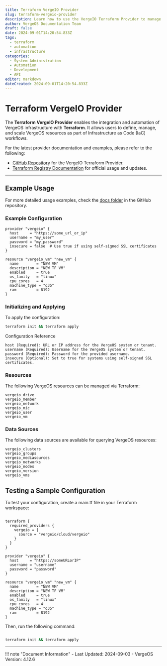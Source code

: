 ```yaml
---
title: Terraform VergeIO Provider
slug: terraform-vergeio-provider
description: Learn how to use the VergeIO Terraform Provider to manage VergeOS resources programmatically.
author: VergeOS Documentation Team
draft: false
date: 2024-09-01T14:20:54.833Z
tags:
  - terraform
  - automation
  - infrastructure
categories:
  - System Administration
  - Automation
  - Development
  - API
editor: markdown
dateCreated: 2024-09-01T14:20:54.833Z
---
```


# Terraform VergeIO Provider

The **Terraform VergeIO Provider** enables the integration and automation of VergeOS infrastructure with **Terraform**. It allows users to define, manage, and scale VergeOS resources as part of Infrastructure as Code (IaC) workflows.

For the latest provider documentation and examples, please refer to the following:

- [GitHub Repository](https://github.com/verge-io/terraform-provider-vergeio) for the VergeIO Terraform Provider.
- [Terraform Registry Documentation](https://registry.terraform.io/providers/verge-io/vergeio/latest) for official usage and updates.

---

## Example Usage

For more detailed usage examples, check the [docs folder](https://github.com/verge-io/terraform-provider-vergeio/tree/main/docs) in the GitHub repository.

### Example Configuration

```hcl
provider "vergeio" {
  host     = "https://some_url_or_ip"
  username = "my_user"
  password = "my_password"
  insecure = false  # Use true if using self-signed SSL certificates
}

resource "vergeio_vm" "new_vm" {
  name        = "NEW VM"
  description = "NEW TF VM"
  enabled     = true
  os_family   = "linux"
  cpu_cores   = 4
  machine_type = "q35"
  ram         = 8192
}
```

### Initializing and Applying

To apply the configuration:

```bash
terraform init && terraform apply
```

Configuration Reference

    host (Required): URL or IP address for the VergeOS system or tenant.
    username (Required): Username for the VergeOS system or tenant.
    password (Required): Password for the provided username.
    insecure (Optional): Set to true for systems using self-signed SSL certificates.

### Resources

The following VergeOS resources can be managed via Terraform:

    vergeio_drive
    vergeio_member
    vergeio_network
    vergeio_nic
    vergeio_user
    vergeio_vm

### Data Sources

The following data sources are available for querying VergeOS resources:

    vergeio_clusters
    vergeio_groups
    vergeio_mediasources
    vergeio_networks
    vergeio_nodes
    vergeio_version
    vergeio_vms

## Testing a Sample Configuration

To test your configuration, create a main.tf file in your Terraform workspace:

```hcl

terraform {
  required_providers {
    vergeio = {
      source = "vergeio/cloud/vergeio"
    }
  }
}

provider "vergeio" {
  host     = "https://someURLorIP"
  username = "username"
  password = "password"
}

resource "vergeio_vm" "new_vm" {
  name        = "NEW VM"
  description = "NEW TF VM"
  enabled     = true
  os_family   = "linux"
  cpu_cores   = 4
  machine_type = "q35"
  ram         = 8192
}
```

Then, run the following command:

```bash

terraform init && terraform apply
```

---

!!! note "Document Information" 
    - Last Updated: 2024-09-03 
    - VergeOS Version: 4.12.6
